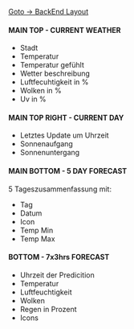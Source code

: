 [Goto -> BackEnd Layout](/backend/layout%20allocations.md)

#### MAIN TOP - CURRENT WEATHER

- Stadt
- Temperatur
- Temperatur gefühlt
- Wetter beschreibung
- Luftfecuhtigkeit in %
- Wolken in %
- Uv in %

#### MAIN TOP RIGHT - CURRENT DAY

- Letztes Update um Uhrzeit
- Sonnenaufgang
- Sonnenuntergang

#### MAIN BOTTOM - 5 DAY FORECAST

5 Tageszusammenfassung mit:

- Tag
- Datum
- Icon
- Temp Min
- Temp Max

#### BOTTOM - 7x3hrs FORECAST

- Uhrzeit der Predicition
- Temperatur
- Luftfeuchtigkeit
- Wolken
- Regen in Prozent
- Icons
